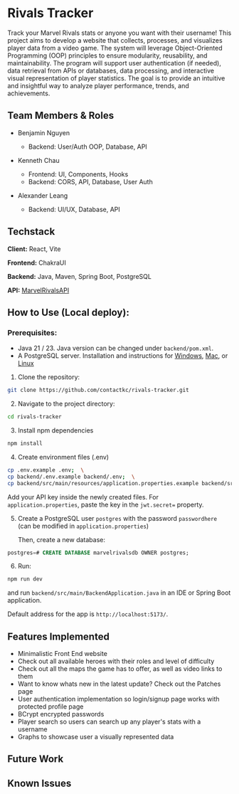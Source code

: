 # Rivals Tracker
Track your Marvel Rivals stats or anyone you want with their username! This project aims to develop a website that collects, processes, and visualizes player data from a video game. The system will leverage Object-Oriented Programming (OOP) principles to ensure modularity, reusability, and maintainability. The program will support user authentication (if needed), data retrieval from APIs or databases, data processing, and interactive visual representation of player statistics. The goal is to provide an intuitive and insightful way to analyze player performance, trends, and achievements.

## Team Members & Roles

- Benjamin Nguyen
  - Backend: User/Auth OOP, Database, API

- Kenneth Chau
  - Frontend: UI, Components, Hooks
  - Backend: CORS, API, Database, User Auth
  
- Alexander Leang
  - Backend: UI/UX, Database, API

## Techstack

**Client:** React, Vite

**Frontend:** ChakraUI

**Backend:** Java, Maven, Spring Boot, PostgreSQL

**API:** [MarvelRivalsAPI](https://marvelrivalsapi.com/)

## How to Use (Local deploy):

### Prerequisites:

- Java 21 / 23. Java version can be changed under `backend/pom.xml`.
- A PostgreSQL server. Installation and instructions for [Windows][1], [Mac][2], or [Linux][3]

[1]: https://www.w3schools.com/postgresql/postgresql_install.php
[2]: https://postgresapp.com/
[3]: https://www.postgresql.org/download/linux/

1. Clone the repository:
```sh
git clone https://github.com/contactkc/rivals-tracker.git
```
2. Navigate to the project directory:
```sh
cd rivals-tracker
```
3. Install npm dependencies
```sh
npm install
```
4. Create environment files (.env)
```sh
cp .env.example .env;  \
cp backend/.env.example backend/.env;  \
cp backend/src/main/resources/application.properties.example backend/src/main/resources/application.properties
```

Add your API key inside the newly created files. For `application.properties`, paste the key in the `jwt.secret=` property.

5. Create a PostgreSQL user `postgres` with the password `passwordhere` (can be modified in `application.properties`)

	Then, create a new database:
```sql
postgres=# CREATE DATABASE marvelrivalsdb OWNER postgres;
```

6. Run:
```sh
npm run dev
```

and run `backend/src/main/BackendApplication.java` in an IDE or Spring Boot application.

Default address for the app is `http://localhost:5173/`.

## Features Implemented
- Minimalistic Front End website
- Check out all available heroes with their roles and level of difficulty
- Check out all the maps the game has to offer, as well as video links to them
- Want to know whats new in the latest update? Check out the Patches page
- User authentication implementation so login/signup page works with protected profile page
- BCrypt encrypted passwords
- Player search so users can search up any player's stats with a username
- Graphs to showcase user a visually represented data

## Future Work

## Known Issues
